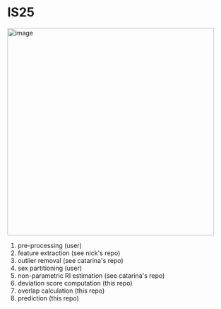 # IS25

<img width="468" alt="image" src="https://github.com/user-attachments/assets/4f480a97-dc4d-45cd-b85a-0b7e9a1d3910" />

1. pre-processing (user)
2. feature extraction (see nick's repo)
3. outlier removal (see catarina's repo)
4. sex partitioning (user)
5. non-parametric RI estimation (see catarina's repo)
6. deviation score computation (this repo)
7. overlap calculation (this repo)
8. prediction (this repo)
